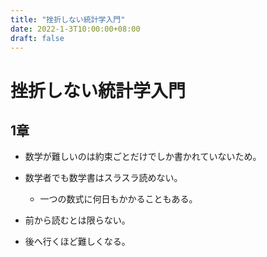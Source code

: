 ```yaml
---
title: "挫折しない統計学入門"
date: 2022-1-3T10:00:00+08:00
draft: false
---
```

# 挫折しない統計学入門



## 1章



* 数学が難しいのは約束ごとだけでしか書かれていないため。



* 数学者でも数学書はスラスラ読めない。



    * 一つの数式に何日もかかることもある。



* 前から読むとは限らない。



* 後へ行くほど難しくなる。




